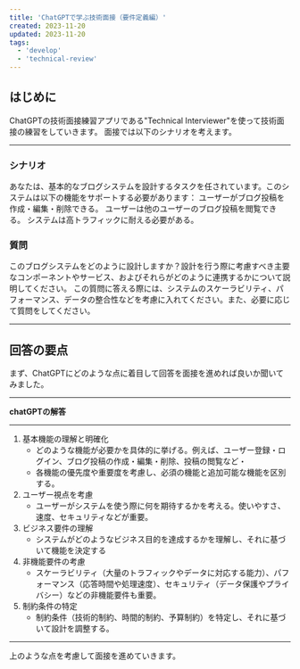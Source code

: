 ```yaml
---
title: 'ChatGPTで学ぶ技術面接（要件定義編）'
created: 2023-11-20
updated: 2023-11-20
tags:
  - 'develop'
  - 'technical-review'
---
```

## はじめに
ChatGPTの技術面接練習アプリである"Technical Interviewer"を使って技術面接の練習をしていきます。
面接では以下のシナリオを考えます。
<hr>

### シナリオ
あなたは、基本的なブログシステムを設計するタスクを任されています。このシステムは以下の機能をサポートする必要があります：
ユーザーがブログ投稿を作成・編集・削除できる。
ユーザーは他のユーザーのブログ投稿を閲覧できる。
システムは高トラフィックに耐える必要がある。
### 質問
このブログシステムをどのように設計しますか？設計を行う際に考慮すべき主要なコンポーネントやサービス、およびそれらがどのように連携するかについて説明してください。
この質問に答える際には、システムのスケーラビリティ、パフォーマンス、データの整合性などを考慮に入れてください。また、必要に応じて質問をしてください。

<hr>

## 回答の要点

まず、ChatGPTにどのような点に着目して回答を面接を進めれば良いか聞いてみました。

<hr> <strong>chatGPTの解答</strong> <hr>

1. 基本機能の理解と明確化
    - どのような機能が必要かを具体的に挙げる。例えば、ユーザー登録・ログイン、ブログ投稿の作成・編集・削除、投稿の閲覧など・
    - 各機能の優先度や重要度を考慮し、必須の機能と追加可能な機能を区別する。
2. ユーザー視点を考慮
    - ユーザーがシステムを使う際に何を期待するかを考える。使いやすさ、速度、セキュリティなどが重要。
3. ビジネス要件の理解
    - システムがどのようなビジネス目的を達成するかを理解し、それに基づいて機能を決定する
4. 非機能要件の考慮
    - スケーラビリティ（大量のトラフィックやデータに対応する能力）、パフォーマンス（応答時間や処理速度）、セキュリティ（データ保護やプライバシー）などの非機能要件も重要。
5. 制約条件の特定
    - 制約条件（技術的制約、時間的制約、予算制約）を特定し、それに基づいて設計を調整する。

<hr>


上のような点を考慮して面接を進めていきます。
